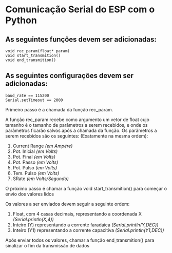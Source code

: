 # Comunicação Serial do ESP com o Python

## As seguintes funções devem ser adicionadas:
	void rec_param(float* param)
	void start_transmition()
	void end_transmition()
## As seguintes configurações devem ser adicionadas:
	baud_rate == 115200
	Serial.setTimeout == 2000 

Primeiro passo é a chamada da função rec_param.

A função rec_param recebe como argumento um vetor de float cujo tamanho é o tamanho de parâmetros a serem recebidos,
e onde os parâmetros ficarão salvos após a chamada da função.
Os parâmetros a serem recebidos são os seguintes: (Exatamente na mesma ordem):

1. Current Range	*(em Ampére)*
2. Pot. Inicial 	*(em Volts)*
3. Pot. Final		*(em Volts)*
4. Pot. Passo		*(em Volts)*
5. Pot. Pulso		*(em Volts)*
6. Tem. Pulso		*(em Volts)*
7. SRate			*(em Volts/Segundo)*

O próximo passo é chamar a função void start_transmition() para começar o envio dos valores lidos 

Os valores a ser enviados devem seguir a seguinte ordem:

1. Float, com 4 casas decimais, representando a coordenada X 	*(Serial.println(X,4))*
2. Inteiro (Y) representando a corrente faradaica 				*(Serial.println(Y,DEC))*
3. Inteiro (Y1) representando a corrente capacitiva 			*(Serial.println(Y1,DEC))*

Após enviar todos os valores, chamar a função end_transmition() para sinalizar o fim da transmissão de dados